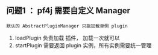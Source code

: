 ## 问题1 ： pf4j 需要自定义 Manager
```angular2html
默认的 AbstractPluginManager 只能加载单例 plugin
```
1. loadPlugin 负责加载 插件， 加载一次就可以
2. startPlugin 需要返回 plugin 实例，所有实例需要统一管理